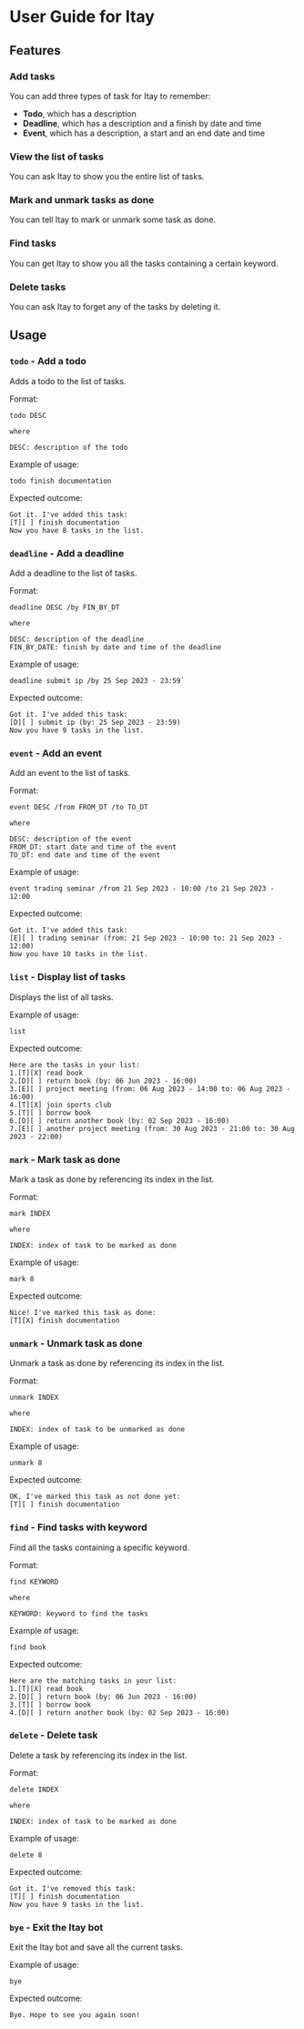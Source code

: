 # User Guide for Itay

## Features 

### Add tasks

You can add three types of task for Itay to remember:
- <b>Todo</b>, which has a description
- <b>Deadline</b>, which has a description and a finish by date and time
- <b>Event</b>, which has a description, a start and an end date and time

### View the list of tasks

You can ask Itay to show you the entire list of tasks.

### Mark and unmark tasks as done

You can tell Itay to mark or unmark some task as done.

### Find tasks

You can get Itay to show you all the tasks containing a certain keyword.

### Delete tasks

You can ask Itay to forget any of the tasks by deleting it.

## Usage

### `todo` - Add a todo

Adds a todo to the list of tasks.

Format:
```
todo DESC

where

DESC: description of the todo
```

Example of usage: 

```
todo finish documentation
```

Expected outcome:

```
Got it. I've added this task:
[T][ ] finish documentation
Now you have 8 tasks in the list.
```

### `deadline` - Add a deadline

Add a deadline to the list of tasks.

Format:
```
deadline DESC /by FIN_BY_DT

where

DESC: description of the deadline
FIN_BY_DATE: finish by date and time of the deadline
```

Example of usage:

```
deadline submit ip /by 25 Sep 2023 - 23:59`
```

Expected outcome:

```
Got it. I've added this task:
[D][ ] submit ip (by: 25 Sep 2023 - 23:59)
Now you have 9 tasks in the list.
```

### `event` - Add an event

Add an event to the list of tasks.

Format:
```
event DESC /from FROM_DT /to TO_DT

where

DESC: description of the event
FROM_DT: start date and time of the event
TO_DT: end date and time of the event
```

Example of usage:

```
event trading seminar /from 21 Sep 2023 - 10:00 /to 21 Sep 2023 - 12:00
```

Expected outcome:

```
Got it. I've added this task:
[E][ ] trading seminar (from: 21 Sep 2023 - 10:00 to: 21 Sep 2023 - 12:00)
Now you have 10 tasks in the list.
```

### `list` - Display list of tasks

Displays the list of all tasks.

Example of usage:

```
list
```

Expected outcome:

```
Here are the tasks in your list:
1.[T][X] read book
2.[D][ ] return book (by: 06 Jun 2023 - 16:00)
3.[E][ ] project meeting (from: 06 Aug 2023 - 14:00 to: 06 Aug 2023 - 16:00)
4.[T][X] join sports club
5.[T][ ] borrow book
6.[D][ ] return another book (by: 02 Sep 2023 - 16:00)
7.[E][ ] another project meeting (from: 30 Aug 2023 - 21:00 to: 30 Aug 2023 - 22:00)
```

### `mark` - Mark task as done

Mark a task as done by referencing its index in the list.

Format:
```
mark INDEX

where

INDEX: index of task to be marked as done
```

Example of usage:

```
mark 8
```

Expected outcome:

```
Nice! I've marked this task as done:
[T][X] finish documentation
```

### `unmark` - Unmark task as done

Unmark a task as done by referencing its index in the list.

Format:
```
unmark INDEX

where

INDEX: index of task to be unmarked as done
```

Example of usage:

```
unmark 8
```

Expected outcome:

```
OK, I've marked this task as not done yet:
[T][ ] finish documentation
```

### `find` - Find tasks with keyword

Find all the tasks containing a specific keyword.

Format:
```
find KEYWORD

where

KEYWORD: keyword to find the tasks
```

Example of usage:

```
find book
```

Expected outcome:

```
Here are the matching tasks in your list:
1.[T][X] read book
2.[D][ ] return book (by: 06 Jun 2023 - 16:00)
3.[T][ ] borrow book
4.[D][ ] return another book (by: 02 Sep 2023 - 16:00)
```

### `delete` - Delete task

Delete a task by referencing its index in the list.

Format:
```
delete INDEX

where

INDEX: index of task to be marked as done
```

Example of usage:

```
delete 8
```

Expected outcome:

```
Got it. I've removed this task:
[T][ ] finish documentation
Now you have 9 tasks in the list.
```

### `bye` - Exit the Itay bot

Exit the Itay bot and save all the current tasks.

Example of usage:

```
bye
```

Expected outcome:

```
Bye. Hope to see you again soon!
```
